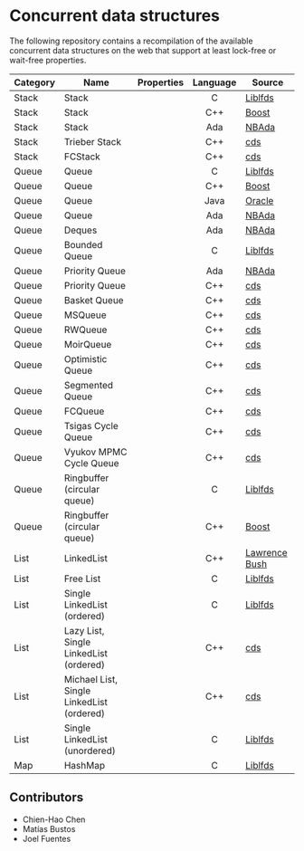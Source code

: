 # Concurrent data structures #

The following repository contains a recompilation of the available concurrent data structures on the web that support at least lock-free or wait-free properties.

| Category | Name | Properties  | Language | Source |
| ----- |-----| -----|:-----:|-----|
| Stack      | Stack |  |C |[Liblfds](http://liblfds.org/) |
| Stack      | Stack |  |C++ |[Boost](http://www.boost.org/doc/libs/1_60_0/doc/html/lockfree.html) |
| Stack      | Stack |  |Ada |[NBAda](http://www.gidenstam.org/Ada/Non-Blocking/) |
| Stack      | Trieber Stack |  |C++ |[cds](http://libcds.sourceforge.net/doc/cds-api/classcds_1_1container_1_1_treiber_stack.html) |
| Stack      | FCStack |  |C++ |[cds](http://libcds.sourceforge.net/doc/cds-api/classcds_1_1container_1_1_f_c_stack.html) |
| Queue      | Queue |  |C |[Liblfds](http://liblfds.org/) |
| Queue      | Queue |  |C++ |[Boost](http://www.boost.org/doc/libs/1_60_0/doc/html/lockfree.html) |
| Queue      | Queue |  |Java |[Oracle](https://docs.oracle.com/javase/tutorial/essential/concurrency/collections.html) |
| Queue      | Queue |  |Ada |[NBAda](http://www.gidenstam.org/Ada/Non-Blocking/) |
| Queue      | Deques |  |Ada |[NBAda](http://www.gidenstam.org/Ada/Non-Blocking/) |
| Queue      | Bounded Queue |  |C |[Liblfds](http://liblfds.org/) |
| Queue      | Priority Queue |  |Ada |[NBAda](http://www.gidenstam.org/Ada/Non-Blocking/) |
| Queue      | Priority Queue |  |C++ |[cds](http://libcds.sourceforge.net/doc/cds-api/classcds_1_1container_1_1_m_s_queue.html) |
| Queue      | Basket Queue |  |C++ |[cds](http://libcds.sourceforge.net/doc/cds-api/classcds_1_1container_1_1_basket_queue.html#details) |
| Queue      | MSQueue |  |C++ |[cds](http://libcds.sourceforge.net/doc/cds-api/classcds_1_1container_1_1_m_s_queue.html) |
| Queue      | RWQueue |  |C++ |[cds](http://libcds.sourceforge.net/doc/cds-api/classcds_1_1container_1_1_r_w_queue.html) |
| Queue      | MoirQueue |  |C++ |[cds](http://libcds.sourceforge.net/doc/cds-api/classcds_1_1container_1_1_moir_queue.html) |
| Queue      | Optimistic Queue |  |C++ |[cds](http://libcds.sourceforge.net/doc/cds-api/classcds_1_1container_1_1_optimistic_queue.html) |
| Queue      | Segmented Queue |  |C++ |[cds](http://libcds.sourceforge.net/doc/cds-api/classcds_1_1container_1_1_segmented_queue.html) |
| Queue      | FCQueue |  |C++ |[cds](http://libcds.sourceforge.net/doc/cds-api/classcds_1_1container_1_1_f_c_queue.html) |
| Queue      | Tsigas Cycle Queue |  |C++ |[cds](http://libcds.sourceforge.net/doc/cds-api/classcds_1_1container_1_1_tsigas_cycle_queue.html) |
| Queue      | Vyukov MPMC Cycle Queue |  |C++ |[cds](http://libcds.sourceforge.net/doc/cds-api/classcds_1_1container_1_1_vyukov_m_p_m_c_cycle_queue.html) |
| Queue      | Ringbuffer (circular queue) |  |C |[Liblfds](http://liblfds.org/) |
| Queue      | Ringbuffer (circular queue) |  |C++ |[Boost](http://www.boost.org/doc/libs/1_60_0/doc/html/lockfree.html) |
| List      | LinkedList |  |C++ |[Lawrence Bush](http://people.csail.mit.edu/bushl2/rpi/project_web/page5.html) |
| List      | Free List |  |C |[Liblfds](http://liblfds.org/) |
| List      | Single LinkedList (ordered) |  |C |[Liblfds](http://liblfds.org/) |
| List      | Lazy List, Single LinkedList (ordered) |  |C++ |[cds](http://libcds.sourceforge.net/doc/cds-api/classcds_1_1container_1_1_lazy_list.html) |
| List      | Michael List, Single LinkedList (ordered) |  |C++ |[cds](http://libcds.sourceforge.net/doc/cds-api/classcds_1_1container_1_1_michael_list.html) |
| List      | Single LinkedList (unordered) |  |C |[Liblfds](http://liblfds.org/) |
| Map      | HashMap |  |C |[Liblfds](http://liblfds.org/) |


## Contributors ##

* Chien-Hao Chen
* Matías Bustos
* Joel Fuentes
